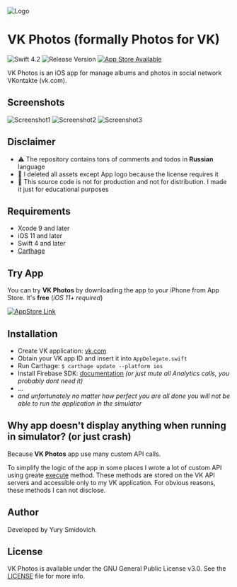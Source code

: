 ![Logo]()

# VK Photos (formally Photos for VK)

![Swift 4.2](https://img.shields.io/badge/swift-4.2-orange.svg)
![Release Version](https://img.shields.io/badge/Release-1.1-blue.svg)
[![App Store Available](https://img.shields.io/badge/app%20store-available-brightgreen.svg)](https://vk.cc/8xwT04)

VK Photos is an iOS app for manage albums and photos in social network VKontakte (vk.com).

## Screenshots

![Screenshot1]()
![Screenshot2]()
![Screenshot3]()

## Disclaimer

- ⚠️  The repository contains tons of comments and todos in **Russian** language
- 🚫  I deleted all assets except App logo because the license requires it
- 🔬  This source code is not for production and not for distribution. I made it just for educational purposes

## Requirements

- Xcode 9 and later
- iOS 11 and later
- Swift 4 and later
- [Carthage](https://github.com/Carthage/Carthage)

## Try App

You can try **VK Photos** by downloading the app to your iPhone from App Store. It's **free** (*iOS 11+ required*)

[![AppStore Link]()](https://vk.cc/8xwT04)

## Installation

- Create VK application: [vk.com](https://vk.com/editapp?act=create)
- Obtain your VK app ID and insert it into `AppDelegate.swift`
- Run Carthage: ```$ carthage update --platform ios```
- Install Firebase SDK: [documentation](https://firebase.google.com/docs/ios/setup#frameworks) *(or just mute all Analytics calls, you probably dont need it)*
- ...
- *and unfortunately no matter how perfect you are all done you will not be able to run the application in the simulator*

## Why app doesn't display anything when running in simulator? (or just crash)

Because **VK Photos** app use many custom API calls.

To simplify the logic of the app in some places I wrote a lot of custom API using greate [execute](https://vk.com/dev/execute) method. These methods are stored on the VK API servers and accessible only to my VK application. For obvious reasons, these methods I can not disclose.

## Author

Developed by Yury Smidovich.

## License

VK Photos is available under the GNU General Public License v3.0. See the [LICENSE](LICENSE) file for more info.